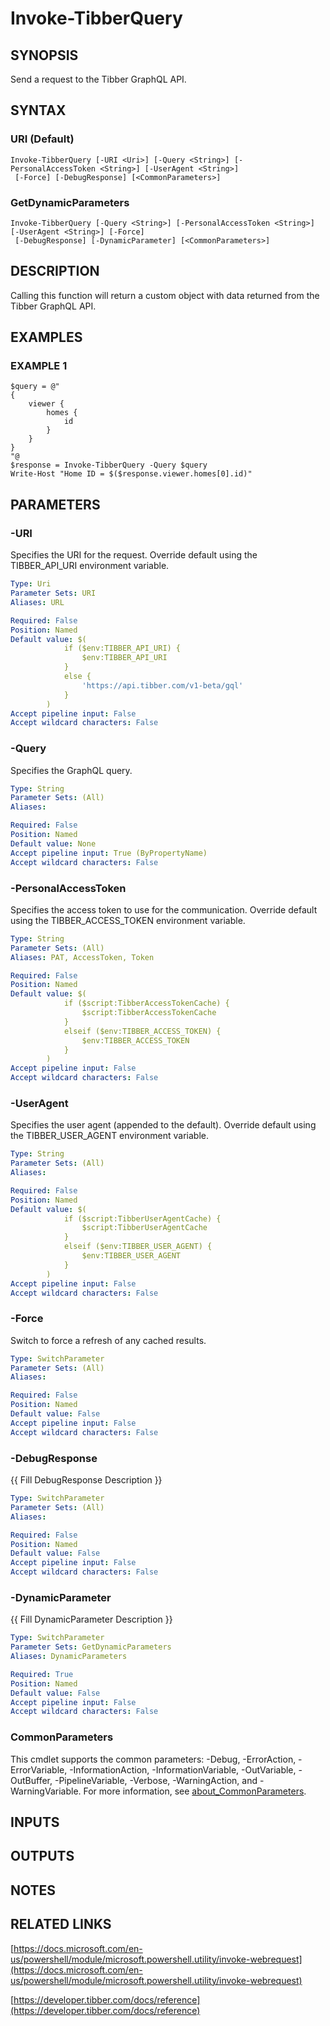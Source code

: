 # Invoke-TibberQuery

## SYNOPSIS
Send a request to the Tibber GraphQL API.

## SYNTAX

### URI (Default)
```
Invoke-TibberQuery [-URI <Uri>] [-Query <String>] [-PersonalAccessToken <String>] [-UserAgent <String>]
 [-Force] [-DebugResponse] [<CommonParameters>]
```

### GetDynamicParameters
```
Invoke-TibberQuery [-Query <String>] [-PersonalAccessToken <String>] [-UserAgent <String>] [-Force]
 [-DebugResponse] [-DynamicParameter] [<CommonParameters>]
```

## DESCRIPTION
Calling this function will return a custom object with data returned from the Tibber GraphQL API.

## EXAMPLES

### EXAMPLE 1
```
$query = @"
{
    viewer {
        homes {
            id
        }
    }
}
"@
$response = Invoke-TibberQuery -Query $query
Write-Host "Home ID = $($response.viewer.homes[0].id)"
```

## PARAMETERS

### -URI
Specifies the URI for the request.
Override default using the TIBBER_API_URI environment variable.

```yaml
Type: Uri
Parameter Sets: URI
Aliases: URL

Required: False
Position: Named
Default value: $(
            if ($env:TIBBER_API_URI) {
                $env:TIBBER_API_URI
            }
            else {
                'https://api.tibber.com/v1-beta/gql'
            }
        )
Accept pipeline input: False
Accept wildcard characters: False
```

### -Query
Specifies the GraphQL query.

```yaml
Type: String
Parameter Sets: (All)
Aliases:

Required: False
Position: Named
Default value: None
Accept pipeline input: True (ByPropertyName)
Accept wildcard characters: False
```

### -PersonalAccessToken
Specifies the access token to use for the communication.
Override default using the TIBBER_ACCESS_TOKEN environment variable.

```yaml
Type: String
Parameter Sets: (All)
Aliases: PAT, AccessToken, Token

Required: False
Position: Named
Default value: $(
            if ($script:TibberAccessTokenCache) {
                $script:TibberAccessTokenCache
            }
            elseif ($env:TIBBER_ACCESS_TOKEN) {
                $env:TIBBER_ACCESS_TOKEN
            }
        )
Accept pipeline input: False
Accept wildcard characters: False
```

### -UserAgent
Specifies the user agent (appended to the default).
Override default using the TIBBER_USER_AGENT environment variable.

```yaml
Type: String
Parameter Sets: (All)
Aliases:

Required: False
Position: Named
Default value: $(
            if ($script:TibberUserAgentCache) {
                $script:TibberUserAgentCache
            }
            elseif ($env:TIBBER_USER_AGENT) {
                $env:TIBBER_USER_AGENT
            }
        )
Accept pipeline input: False
Accept wildcard characters: False
```

### -Force
Switch to force a refresh of any cached results.

```yaml
Type: SwitchParameter
Parameter Sets: (All)
Aliases:

Required: False
Position: Named
Default value: False
Accept pipeline input: False
Accept wildcard characters: False
```

### -DebugResponse
{{ Fill DebugResponse Description }}

```yaml
Type: SwitchParameter
Parameter Sets: (All)
Aliases:

Required: False
Position: Named
Default value: False
Accept pipeline input: False
Accept wildcard characters: False
```

### -DynamicParameter
{{ Fill DynamicParameter Description }}

```yaml
Type: SwitchParameter
Parameter Sets: GetDynamicParameters
Aliases: DynamicParameters

Required: True
Position: Named
Default value: False
Accept pipeline input: False
Accept wildcard characters: False
```

### CommonParameters
This cmdlet supports the common parameters: -Debug, -ErrorAction, -ErrorVariable, -InformationAction, -InformationVariable, -OutVariable, -OutBuffer, -PipelineVariable, -Verbose, -WarningAction, and -WarningVariable. For more information, see [about_CommonParameters](http://go.microsoft.com/fwlink/?LinkID=113216).

## INPUTS

## OUTPUTS

## NOTES

## RELATED LINKS

[https://docs.microsoft.com/en-us/powershell/module/microsoft.powershell.utility/invoke-webrequest](https://docs.microsoft.com/en-us/powershell/module/microsoft.powershell.utility/invoke-webrequest)

[https://developer.tibber.com/docs/reference](https://developer.tibber.com/docs/reference)

